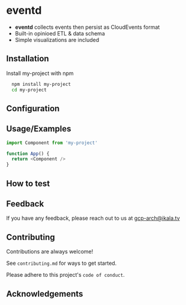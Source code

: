 
# eventd

- **eventd** collects events then persist as CloudEvents format 
- Built-in opinioed ETL & data schema 
- Simple visualizations are included


## Installation

Install my-project with npm

```bash
  npm install my-project
  cd my-project
```
    
## Configuration


## Usage/Examples

```javascript
import Component from 'my-project'

function App() {
  return <Component />
}
```


## How to test


## Feedback

If you have any feedback, please reach out to us at gcp-arch@ikala.tv


## Contributing

Contributions are always welcome!

See `contributing.md` for ways to get started.

Please adhere to this project's `code of conduct`.


## Acknowledgements


